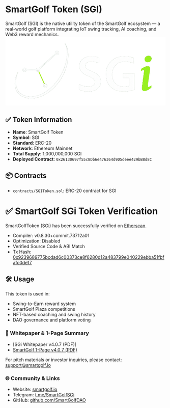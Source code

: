 # SmartGolf Token (SGI)

SmartGolf (SGI) is the native utility token of the SmartGolf ecosystem — a real-world golf platform integrating IoT swing tracking, AI coaching, and Web3 reward mechanics.
![SGi Logo](images/logo/SGi-logo.png)

## ✅ Token Information

- **Name**: SmartGolf Token
- **Symbol**: SGI
- **Standard**: ERC-20
- **Network**: Ethereum Mainnet
- **Total Supply**: 1,000,000,000 SGI
- **Deployed Contract**: `0x26130697f55c8Db6e476364d9D5deee429bB8d8C`

## 📦 Contracts

- `contracts/SGIToken.sol`: ERC-20 contract for SGI

# ✅ SmartGolf SGi Token Verification

SmartGolfToken (SGi) has been successfully verified on [Etherscan](https://etherscan.io/address/0x26130697f55c8db6e476364d9d5deee429bb8d8c#code).  
- Compiler: v0.8.30+commit.73712a01  
- Optimization: Disabled  
- Verified Source Code & ABI Match  
- Tx Hash: [0x9239689775bcdad6c00373ce8f6280d12a483799e040229ebba51fbfafc0de17](https://etherscan.io/tx/0x9239689775bcdad6c00373ce8f6280d12a483799e040229ebba51fbfafc0de17)  



## 🛠 Usage

This token is used in:
- Swing-to-Earn reward system
- SmartGolf Plaza competitions
- NFT-based coaching and swing history
- DAO governance and platform voting
  
### 📘 Whitepaper & 1-Page Summary

- [SGi Whitepaper v4.0.7 (PDF)]
- [SmartGolf 1-Page v4.0.7 (PDF)](./Docs/)

For pitch materials or investor inquiries, please contact: support@smartgolf.io


### 🌐 Community & Links

- Website: [smartgolf.io](https://smartgolf.io)
- Telegram: [t.me/SmartGolfSGi](https://t.me/SmartGolfSGi)
- GitHub: [github.com/SmartGolfDAO](https://github.com/SmartGolfDAO)
